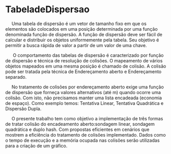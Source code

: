 # TabeladeDispersao

<!-- #######  YAY, I AM THE SOURCE EDITOR! #########-->
<p><span style="font-weight: 400;">&nbsp; &nbsp; &nbsp;Uma tabela de dispers&atilde;o &eacute; um vetor de tamanho fixo em que os elementos s&atilde;o colocados em uma posi&ccedil;&atilde;o determinada por uma fun&ccedil;&atilde;o denominada fun&ccedil;&atilde;o de dispers&atilde;o. A fun&ccedil;&atilde;o de dispers&atilde;o deve ser f&aacute;cil de calcular e distribuir os objetos uniformemente pela tabela. Seu objetivo &eacute; permitir a busca r&aacute;pida de valor a partir de um valor de uma chave.</span></p>
<p><span style="font-weight: 400;">&nbsp; &nbsp; &nbsp; O comportamento das tabelas de dispers&atilde;o &eacute; caracterizado por fun&ccedil;&atilde;o de dispers&atilde;o e t&eacute;cnica de resolu&ccedil;&atilde;o de colis&otilde;es. O mapeamento de v&aacute;rios objetos mapeados em uma mesma posi&ccedil;&atilde;o &eacute; chamado de colis&atilde;o. A colis&atilde;o pode ser tratada pela t&eacute;cnica de Endere&ccedil;amento aberto e Endere&ccedil;amento separado.&nbsp;</span></p>
<p><span style="font-weight: 400;">&nbsp; &nbsp; &nbsp;No tratamento de colis&otilde;es por endere&ccedil;amento aberto exige uma fun&ccedil;&atilde;o de dispers&atilde;o que forne&ccedil;a valores alternativos (at&eacute; m) quando ocorre uma colis&atilde;o. Com isto, n&atilde;o precisamos manter uma lista encadeada (economia de espa&ccedil;o). Como exemplo temos: Tentativa Linear, Tentativa Quadr&aacute;tica e Dispers&atilde;o Dupla.</span></p>
<p><span style="font-weight: 400;">&nbsp; &nbsp; &nbsp;O presente trabalho tem como objetivo a implementa&ccedil;&atilde;o de tr&ecirc;s formas de tratar colis&atilde;o do encadeamento aberto:sondagem linear, sondagem quadr&aacute;tica e duplo hash. Com propostas eficientes em cen&aacute;rios que mostrem a efici&ecirc;ncia do tratamento de colis&otilde;es implementado. Dados como o tempo de execu&ccedil;&atilde;o e a mem&oacute;ria ocupada nas colis&otilde;es ser&atilde;o utilizadas para a cria&ccedil;&atilde;o de um gr&aacute;fico.</span></p>


